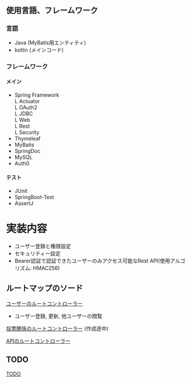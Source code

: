 ## 
## 使用言語、フレームワーク
### 言語
- Java (MyBatis用エンティティ)
- kotlin (メインコード)

### フレームワーク
#### メイン
- Spring Framework<br/>
   L Actuator<br/>
   L OAuth2<br/>
   L JDBC<br/>
   L Web<br/>
   L Rest<br/>
   L Security
- Thymeleaf
- MyBatis
- SpringDoc
- MySQL
- Auth0
#### テスト
- JUnit
- SpringBoot-Test
- AssertJ

# 実装内容
- ユーザー登録と権限設定
- セキュリティー設定
- Bearer認証で認証できたユーザーのみアクセス可能なRest API(使用アルゴリズム: HMAC256)

## ルートマップのソード
[ユーザーのルートコントローラー](/src/main/kotlin/com/github/peco2282/webapp/UserRouteController.kt)
- ユーザー登録, 更新, 他ユーザーの閲覧<br/>

[投票関係のルートコントローラー](/src/main/kotlin/com/github/peco2282/webapp/VoteRouteController.kt) (作成途中)

[APIのルートコントローラー](/src/main/kotlin/com/github/peco2282/webapp/api/RestCotroller.kt)

## TODO
[TODO](/TODO.md)